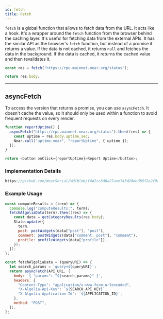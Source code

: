 ```yaml
---
id: fetch
title: Fetch
---
```


`fetch` is a global function that allows to fetch data from the URL. It acts like a hook. It's a wrapper around the `fetch` function from the browser behind the caching layer. It's useful for fetching data from the external APIs. It has the similar API as the browser's `fetch` function, but instead of a promise it returns a value. If the data is not cached, it returns `null` and fetches the data in the background. If the data is cached, it returns the cached value and then revalidates it.

```js
const res = fetch("https://rpc.mainnet.near.org/status");

return res.body;
```

---

## asyncFetch

To access the version that returns a promise, you can use `asyncFetch`. It doesn't cache the value, so it should only be used within a function to avoid frequent requests on every render.

```js
function reportUptime() {
  asyncFetch("https://rpc.mainnet.near.org/status").then((res) => {
    const uptime = res.body.uptime_sec;
    Near.call("uptime.near", "reportUptime", { uptime });
  });
}

return <button onClick={reportUptime}>Report Uptime</button>;
```

### Implementation Details

```javascript reference
https://github.com/NearSocial/VM/blob/f4d2cc8d0a27aee743d20dedb5f2a2f940530b18/src/lib/data/cache.js#L225-L264
```

### Example Usage

```js
const computeResults = (term) => {
  console.log("computeResults:", term);
  fetchAlgoliaData(term).then((res) => {
    const data = getCategoryResults(res.body);
    State.update({
      term,
      post: postWidgets(data["post"], "post"),
      comment: postWidgets(data["comment, post"], "comment"),
      profile: profileWidgets(data["profile"]),
    });
  });
};

const fetchAlgoliaData = (queryURI) => {
  let search_params = `query=${queryURI}`;
  return asyncFetch(API_URL, {
    body: `{ "params": "${search_params}" }`,
    headers: {
      "Content-Type": "application/x-www-form-urlencoded",
      "X-Algolia-Api-Key": `${SEARCH_API_KEY}`,
      "X-Algolia-Application-Id": `${APPLICATION_ID}`,
    },
    method: "POST",
  });
};
```
